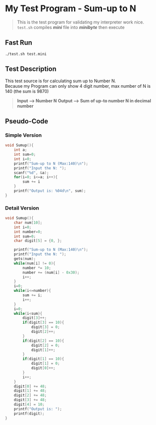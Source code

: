 # My Test Program - Sum-up to N

> This is the test program for validating my interpreter work nice.  
> `test.sh` compiles **_mini_** file into **_minibyte_** then execute

## Fast Run
`./test.sh test.mini`

## Test Description
This test source is for calculating sum up to Number N.   
Because my Program can only show 4 digit number, max number of N is 140 (the sum is 9870)
> **Input --> Number N**
> **Output --> Sum of up-to number N in decimal number**

## Pseudo-Code
### Simple Version
```C
void Sumup(){
    int a;
    int sum=0;
    int i=0;
    printf("Sum-up to N (Max:140)\n");
    printf("Input the N: ");
    scanf("%d", &a);
    for(i=0; i<=a; i++){
        sum += i
    }
    printf("Output is: %04d\n", sum);
}
```

### Detail Version
```C
void Sumup(){
    char num[10];
    int i=0;
    int number=0;
    int sum=0;
    char digit[5] = {0, };

    printf("Sum-up to N (Max:140)\n");
    printf("Input the N: ");
    gets(num);
    while(num[i] != 0){
        number *= 10;
        number += (num[i] - 0x30);
        i++;
    }
    i=0;
    while(i<=number){
        sum += i;
        i++;
    }
    i=0;
    while(i<sum){
        digit[3]++;
        if(digit[3] == 10){
            digit[3] = 0;
            digit[2]++;
        }
        if(digit[2] == 10){
            digit[2] = 0;
            digit[1]++;
        }
        if(digit[1] == 10){
            digit[1] = 0;
            digit[0]++;
        }
        i++;
    }
    digit[0] += 48;
    digit[1] += 48;
    digit[2] += 48;
    digit[3] += 48;
    digit[4] = 10;
    printf("Output is: ");
    printf(digit);
}

```
